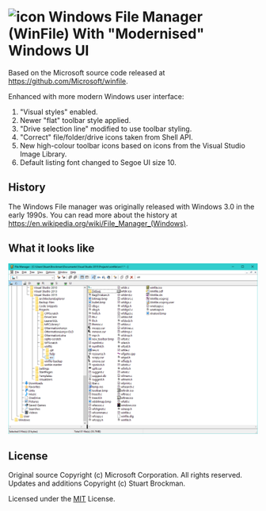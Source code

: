 # ![icon](winfile.png) Windows File Manager (WinFile) With "Modernised" Windows UI

Based on the Microsoft source code released at https://github.com/Microsoft/winfile.

Enhanced with more modern Windows user interface:

1. "Visual styles" enabled.
2. Newer "flat" toolbar style applied.
3. "Drive selection line" modified to use toolbar styling.
4. "Correct" file/folder/drive icons taken from Shell API.
5. New high-colour toolbar icons based on icons from the Visual Studio Image Library.
6. Default listing font changed to Segoe UI size 10.

## History

The Windows File manager was originally released with Windows 3.0 in the early 1990s.  You
can read more about the history at https://en.wikipedia.org/wiki/File_Manager_(Windows).

## What it looks like

![(screenshot)](screenshot.png)

## License

Original source Copyright (c) Microsoft Corporation. All rights reserved.
Updates and additions Copyright (c) Stuart Brockman.

Licensed under the [MIT](LICENSE) License.
